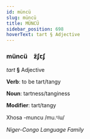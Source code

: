 ```yaml
---
id: müncü
slug: müncü
title: MÜNCÜ
sidebar_position: 698
hoverText: tart § Adjective
---
```


### müncü&emsp;<span kind="abugida">ƶ̃ʄꞇʄ</span>

*tart* **§** Adjective

**Verb**: to be tart/tangy

**Noun**: tartness/tanginess

**Modifier**: tart/tangy

Xhosa -muncu /mu.ᵑǀu/

*Niger-Congo Language Family*